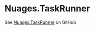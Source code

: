 # Nuages.TaskRunner

See [Nuages.TaskRunner](https://github.com/nuages-io/nuages-taskqueue/tree/main/TaskRunner) on GitHub
